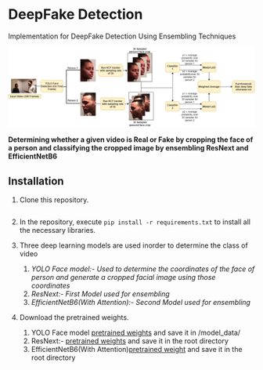 # DeepFake Detection

Implementation for DeepFake Detection Using Ensembling Techniques

![Alt Text](https://github.com/kenil-shah/DeepFake_Detection/blob/master/extra/arch.png)

**Determining whether a given video is Real or Fake by cropping the face of a person and classifying the
cropped image by ensembling ResNext and EfficientNetB6**

## Installation

1) Clone this repository.
```
```

2) In the repository, execute `pip install -r requirements.txt` to install all the necessary libraries.

3) Three deep learning models are used inorder to determine the class of video
	1) *YOLO Face model:- Used to determine the coordinates of the face of person and generate a cropped facial image using those coordinates*
	2) *ResNext:- First Model used for ensembling*
	3) *EfficientNetB6(With Attention):- Second Model used for ensembling*

4) Download the pretrained weights.
	1) YOLO Face model [pretrained weights](https://drive.google.com/open?id=1PAdOJX1aMm-53bTdrCyUpFF_voZxQ4O_/view?usp=sharing) and save it in /model_data/
	2) ResNext:- [pretrained weights](https://drive.google.com/open?id=1PC0PAQNTbDVIOBkZ_qkCTpEj9lgVK-jI/view?usp=sharing) and save it in the root directory 
	3) EfficientNetB6(With Attention)[pretrained weight](https://drive.google.com/open?id=1fwGpRb5oWM8zjzxyBljLv7cVPczUhEzh/view?usp=sharing) and save it in the root directory
